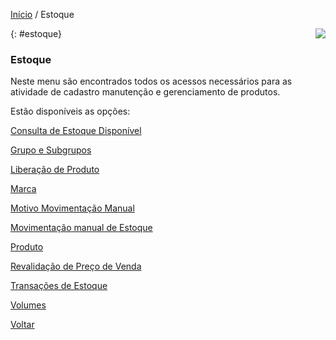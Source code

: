 [Início](index.md) / Estoque

<a href="http://docs.continentenuvem.com.br/dicas.html#dicas"><img align="right" src="http://docs.continentenuvem.com.br/images/dicas.png"></a>



{: #estoque}

### Estoque

Neste menu são encontrados todos os acessos necessários para as atividade de cadastro manutenção e gerenciamento de produtos.



Estão disponíveis as opções:



[Consulta de Estoque Disponível](estoque_cosulta_estoque_disponivel.md)

[Grupo e Subgrupos](estoque_grupo_subgrupo.md)

[Liberação de Produto](estoque_liberacao_produto.md)

[Marca](estoque_marca.md)

[Motivo Movimentação Manual](estoque_motivo_movimentacao_manual.md)

[Movimentação manual de Estoque](estoque_movimentacao_manual.md)

[Produto](estoque_produto.md)

[Revalidação de Preço de Venda](estoque_revalidacao_preco_venda.md)

[Transações de Estoque](estoque_transacoes_estoque.md)

[Volumes](estoque_volumes.md)







[Voltar](index.md)

